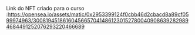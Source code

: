 Link do NFT criado para o curso :https://opensea.io/assets/matic/0x2953399124f0cbb46d2cbacd8a89cf0599974963/3008194518616045665704148612301527800409086392829894684491252076293220466689
